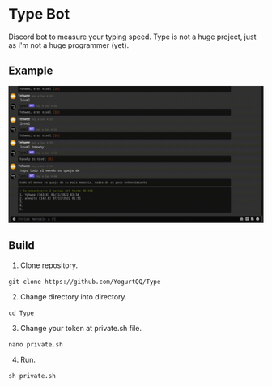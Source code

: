# Type Bot
Discord bot to measure your typing speed. Type is not a huge project, just as I'm not a huge programmer (yet).

## Example
![alt text](Example.gif)

## Build
1. Clone repository.

`git clone https://github.com/YogurtQQ/Type`

2. Change directory into directory.

`cd Type`

3. Change your token at private.sh file.

`nano private.sh`

4. Run.

`sh private.sh`
